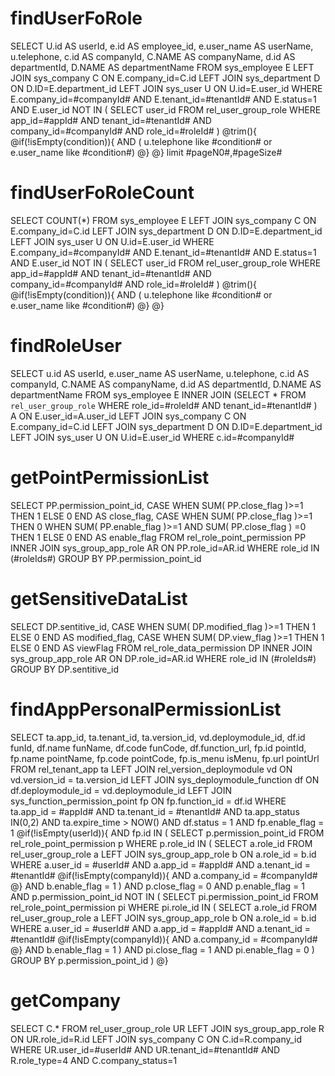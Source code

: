 findUserFoRole
===
SELECT U.id AS userId,
e.id AS employee_id,
e.user_name AS userName,
u.telephone,
c.id AS companyId,
C.NAME AS companyName,
d.id AS departmentId,
D.NAME AS departmentName
FROM sys_employee E
LEFT JOIN sys_company C
ON E.company_id=C.id
LEFT JOIN sys_department D
ON D.ID=E.department_id
LEFT JOIN sys_user U
ON U.id=E.user_id
WHERE E.company_id=#companyId#
AND E.tenant_id=#tenantId#
AND E.status=1
AND E.user_id NOT IN (
SELECT user_id FROM rel_user_group_role
WHERE app_id=#appId#
AND tenant_id=#tenantId#
AND company_id=#companyId#
AND role_id=#roleId#
)
@trim(){
   @if(!isEmpty(condition)){
       AND (
       u.telephone like #condition#
       or  e.user_name like #condition#) 
    @} 
@} 
limit #pageN0#,#pageSize#

findUserFoRoleCount
===
SELECT COUNT(*)
FROM sys_employee E
LEFT JOIN sys_company C
ON E.company_id=C.id
LEFT JOIN sys_department D
ON D.ID=E.department_id
LEFT JOIN sys_user U
ON U.id=E.user_id
WHERE E.company_id=#companyId#
AND E.tenant_id=#tenantId#
AND E.status=1
AND E.user_id NOT IN (
SELECT user_id FROM rel_user_group_role
WHERE app_id=#appId#
AND tenant_id=#tenantId#
AND company_id=#companyId#
AND role_id=#roleId#
)
@trim(){
   @if(!isEmpty(condition)){
       AND (
       u.telephone like #condition#
       or  e.user_name like #condition#) 
    @} 
@} 

findRoleUser
===
SELECT u.id AS userId,
e.user_name AS userName,
u.telephone,
c.id AS companyId,
C.NAME AS companyName,
d.id AS departmentId,
D.NAME AS departmentName
FROM sys_employee E
INNER JOIN (SELECT * FROM `rel_user_group_role` 
WHERE role_id=#roleId#
AND tenant_id=#tenantId#
) A
ON E.user_id=A.user_id
LEFT JOIN sys_company C
ON E.company_id=C.id
LEFT JOIN sys_department D
ON D.ID=E.department_id
LEFT JOIN sys_user U
ON U.id=E.user_id
WHERE c.id=#companyId#

getPointPermissionList
===
SELECT 
PP.permission_point_id,
CASE 
	WHEN SUM( PP.close_flag )>=1 THEN
		1
	ELSE
		0
END AS close_flag,
CASE 
	WHEN SUM( PP.close_flag )>=1 THEN 0
	WHEN SUM( PP.enable_flag )>=1  AND  SUM( PP.close_flag ) =0 THEN 1
	ELSE
		0
END AS enable_flag
FROM  rel_role_point_permission PP
INNER JOIN sys_group_app_role AR ON PP.role_id=AR.id
WHERE role_id IN (#roleIds#)
GROUP BY 
PP.permission_point_id

getSensitiveDataList
===
SELECT 
DP.sentitive_id,
CASE 
	WHEN SUM( DP.modified_flag )>=1 THEN
		1
	ELSE
		0
END AS modified_flag,
CASE 
	WHEN SUM( DP.view_flag )>=1 THEN 1
	ELSE
		0
END AS viewFlag
FROM  rel_role_data_permission DP
INNER JOIN sys_group_app_role AR ON DP.role_id=AR.id
WHERE role_id IN (#roleIds#)
GROUP BY 
DP.sentitive_id


findAppPersonalPermissionList
===
SELECT ta.app_id, ta.tenant_id, ta.version_id, vd.deploymodule_id, df.id funId, df.name funName, df.code funCode, df.function_url, fp.id pointId, fp.name pointName, fp.code pointCode, fp.is_menu isMenu, fp.url pointUrl FROM rel_tenant_app ta 
LEFT JOIN rel_version_deploymodule vd ON vd.version_id = ta.version_id
LEFT JOIN sys_deploymodule_function df ON df.deploymodule_id = vd.deploymodule_id
LEFT JOIN sys_function_permission_point fp ON fp.function_id = df.id
WHERE 
ta.app_id = #appId# 
AND ta.tenant_id = #tenantId#
AND ta.app_status IN(0,2)
AND ta.expire_time > NOW()
AND df.status = 1
AND fp.enable_flag = 1
@if(!isEmpty(userId)){
    AND fp.id IN (
            SELECT p.permission_point_id FROM rel_role_point_permission p
            WHERE p.role_id IN (
                    SELECT a.role_id FROM rel_user_group_role a
                    LEFT JOIN sys_group_app_role b ON a.role_id = b.id
                    WHERE a.user_id = #userId#
                    AND a.app_id = #appId#
                    AND a.tenant_id = #tenantId#
                    @if(!isEmpty(companyId)){
                        AND a.company_id = #companyId#
                    @}
                    AND b.enable_flag = 1
            )
            AND p.close_flag = 0
            AND p.enable_flag = 1
            AND p.permission_point_id NOT IN (
                    SELECT pi.permission_point_id FROM rel_role_point_permission pi
                    WHERE pi.role_id IN (
                            SELECT a.role_id FROM rel_user_group_role a
                            LEFT JOIN sys_group_app_role b ON a.role_id = b.id
                            WHERE a.user_id = #userId#
                            AND a.app_id = #appId#
                            AND a.tenant_id = #tenantId#
                            @if(!isEmpty(companyId)){
                                AND a.company_id = #companyId#
                            @}
                            AND b.enable_flag = 1
                    )
                    AND pi.close_flag = 1
                    AND pi.enable_flag = 0
            )
            GROUP BY p.permission_point_id
    )
@}

getCompany
===
SELECT 
C.*
FROM
rel_user_group_role UR
LEFT JOIN sys_group_app_role R ON UR.role_id=R.id
LEFT JOIN sys_company C ON C.id=R.company_id
WHERE UR.user_id=#userId#
AND UR.tenant_id=#tenantId#
AND R.role_type=4
AND C.company_status=1







